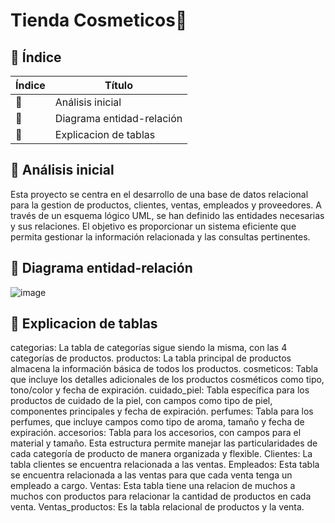# Tienda Cosmeticos📁


## 🔗 Índice

| Índice | Título |
| --- | --- |
| 📍 | Análisis inicial |
| 🤝 | Diagrama entidad-relación |
| 🧩 | Explicacion de tablas |

## 📍 Análisis inicial
Esta proyecto se centra en el desarrollo de una base de datos relacional para la gestion de productos, clientes, ventas, empleados y proveedores. 
A través de un esquema lógico UML, se han definido las entidades necesarias y sus relaciones. 
El objetivo es proporcionar un sistema eficiente que permita gestionar la información relacionada y las consultas pertinentes.

## 🤝 Diagrama entidad-relación 
![image](https://github.com/user-attachments/assets/c33ecfe2-7845-4ff0-9866-93994c4345b5)



## 🧩 Explicacion de tablas
categorias: La tabla de categorías sigue siendo la misma, con las 4 categorías de productos.
productos: La tabla principal de productos almacena la información básica de todos los productos.
cosmeticos: Tabla que incluye los detalles adicionales de los productos cosméticos como tipo, tono/color y fecha de expiración.
cuidado_piel: Tabla específica para los productos de cuidado de la piel, con campos como tipo de piel, componentes principales y fecha de expiración.
perfumes: Tabla para los perfumes, que incluye campos como tipo de aroma, tamaño y fecha de expiración.
accesorios: Tabla para los accesorios, con campos para el material y tamaño.
Esta estructura permite manejar las particularidades de cada categoría de producto de manera organizada y flexible.
Clientes: La tabla clientes se encuentra relacionada a las ventas.
Empleados: Esta tabla se encuentra relacionada a las ventas para que cada venta tenga un empleado a cargo.
Ventas: Esta tabla tiene una relacion de muchos a muchos con productos para relacionar la cantidad de productos en cada venta.
Ventas_productos: Es la tabla relacional de productos y la venta.


